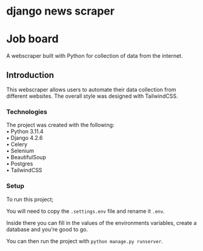 # django news scraper
 
# Job board
 A webscraper built with Python for collection of data from the internet.

## Introduction
This webscraper allows users to automate their data collection from different websites. The overall style was designed with TailwindCSS.

### Technologies
The project was created with the following:
<br/>
    • Python 3.11.4 <br/>
    • Django 4.2.6 <br/>
    • Celery <br/>
    • Selenium <br/>
    • BeautifulSoup <br/>
    • Postgres <br/>
    • TailwindCSS <br/>

### Setup
To run this project;
<p>You will need to copy the <code>.settings.env</code> file and rename it <code>.env</code>.</p>
<p>Inside there you can fill in the values of the environments variables, create a database and you're good to go.</p>
<p>You can then run the project with <code>python manage.py runserver</code>.</p>


